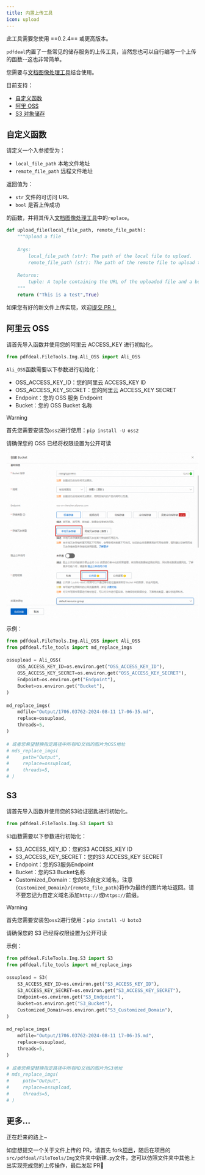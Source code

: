 ```yaml
---
title: 内置上传工具
icon: upload
---
```


此工具需要您使用 ==0.2.4== 或更高版本。

`pdfdeal`内置了一些常见的储存服务的上传工具，当然您也可以自行编写一个上传的函数--这也非常简单。

您需要与[文档图像处理工具](./MD_imgs.md)结合使用。

目前支持：

- [自定义函数](#自定义函数)
- [阿里 OSS](#阿里云-oss)
- [S3 对象储存](#s3)

## 自定义函数

请定义一个入参接受为：

- `local_file_path` 本地文件地址
- `remote_file_path` 远程文件地址

返回值为：

- `str` 文件的可访问 URL
- `bool` 是否上传成功

的函数，并将其传入[文档图像处理工具](./MD_imgs.md)中的`replace`。

```python
def upload_file(local_file_path, remote_file_path):
    """Upload a file

    Args:
        local_file_path (str): The path of the local file to upload.
        remote_file_path (str): The path of the remote file to upload to.

    Returns:
        tuple: A tuple containing the URL of the uploaded file and a boolean indicating whether the upload was successful.
    """
    return ("This is a test",True)
```

如果您有好的新文件上传实现，欢迎[提交 PR！](#更多)

## 阿里云 OSS

请首先导入函数并使用您的阿里云 ACCESS_KEY 进行初始化。

```python
from pdfdeal.FileTools.Img.Ali_OSS import Ali_OSS
```

`Ali_OSS`函数需要以下参数进行初始化：

- OSS_ACCESS_KEY_ID：您的阿里云 ACCESS_KEY ID
- OSS_ACCESS_KEY_SECRET：您的阿里云 ACCESS_KEY SECRET
- Endpoint：您的 OSS 服务 Endpoint
- Bucket：您的 OSS Bucket 名称

> [!warning]
> 首先您需要安装包`oss2`进行使用：`pip install -U oss2`
>
> 请确保您的 OSS 已经将权限设置为公开可读

![确保公开可读](../../../images/ali_oss.png)

示例：

```python
from pdfdeal.FileTools.Img.Ali_OSS import Ali_OSS
from pdfdeal.file_tools import md_replace_imgs

ossupload = Ali_OSS(
    OSS_ACCESS_KEY_ID=os.environ.get("OSS_ACCESS_KEY_ID"),
    OSS_ACCESS_KEY_SECRET=os.environ.get("OSS_ACCESS_KEY_SECRET"),
    Endpoint=os.environ.get("Endpoint"),
    Bucket=os.environ.get("Bucket"),
)

md_replace_imgs(
    mdfile="Output/1706.03762-2024-08-11 17-06-35.md",
    replace=ossupload,
    threads=5,
)

# 或者您希望替换指定路径中所有MD文档的图片为OSS地址
# mds_replace_imgs(
#     path="Output",
#     replace=ossupload,
#     threads=5,
# )
```

## S3

请首先导入函数并使用您的S3验证密匙进行初始化。

```python
from pdfdeal.FileTools.Img.S3 import S3
```

`S3`函数需要以下参数进行初始化：
- S3_ACCESS_KEY_ID：您的S3 ACCESS_KEY ID
- S3_ACCESS_KEY_SECRET：您的S3 ACCESS_KEY SECRET
- Endpoint：您的S3服务Endpoint
- Bucket：您的S3 Bucket名称
- Customized_Domain：您的S3自定义域名，注意`{Customized_Domain}/{remote_file_path}`将作为最终的图片地址返回。请不要忘记为自定义域名添加`http://`或`https://`前缀。

> [!warning]
> 首先您需要安装包`oss2`进行使用：`pip install -U boto3`
>
> 请确保您的 S3 已经将权限设置为公开可读

示例：

```python
from pdfdeal.FileTools.Img.S3 import S3
from pdfdeal.file_tools import md_replace_imgs

ossupload = S3(
    S3_ACCESS_KEY_ID=os.environ.get("S3_ACCESS_KEY_ID"),
    S3_ACCESS_KEY_SECRET=os.environ.get("S3_ACCESS_KEY_SECRET"),
    Endpoint=os.environ.get("S3_Endpoint"),
    Bucket=os.environ.get("S3_Bucket"),
    Customized_Domain=os.environ.get("S3_Customized_Domain"),
)

md_replace_imgs(
    mdfile="Output/1706.03762-2024-08-11 17-06-35.md",
    replace=ossupload,
    threads=5,
)

# 或者您希望替换指定路径中所有MD文档的图片为S3地址
# mds_replace_imgs(
#     path="Output",
#     replace=ossupload,
#     threads=5,
# )
```

## 更多...

正在赶来的路上~

如您想提交一个关于文件上传的 PR，请首先 fork[项目](https://github.com/Menghuan1918/pdfdeal)，随后在项目的`src/pdfdeal/FileTools/Img`文件夹中新建`.py`文件，您可以仿照文件夹中其他上出实现完成您的上传操作，最后发起 PR🥳
